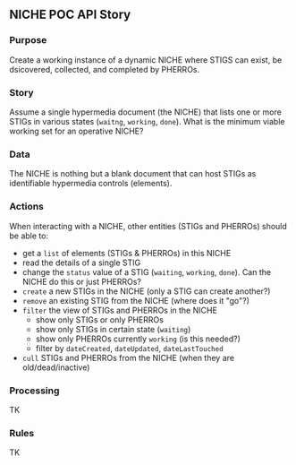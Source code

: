 ## NICHE POC API Story


### Purpose
Create a working instance of a dynamic NICHE where STIGS can exist, be dsicovered, collected, and completed by PHERROs.

### Story
Assume a single hypermedia document (the NICHE) that lists one or more STIGs in various states (`waitng`, `working`, `done`). What is the minimum viable working set for an operative NICHE? 

### Data
The NICHE is nothing but a blank document that can host STIGs as identifiable hypermedia controls (elements). 

### Actions
When interacting with a NICHE, other entities (STIGs and PHERROs) should be able to:

 * get a `list` of elements (STIGs & PHERROs) in this NICHE
 * read the details of a single STIG
 * change the `status` value of a STIG (`waiting`, `working`, `done`). Can the NICHE do this or just PHERROs?
 * `create` a new STIGs in the NICHE (only a STIG can create another?)
 * `remove` an existing STIG from the NICHE (where does it "go"?)
 * `filter` the view of STIGs and PHERROs in the NICHE
   * show only STIGs or only PHERROs 
   * show only STIGs in certain state (`waiting`)
   * show only PHERROs currently `working` (is this needed?)
   * filter by `dateCreated`, `dateUpdated`, `dateLastTouched`
 * `cull` STIGs and PHERROs from the NICHE (when they are old/dead/inactive)

### Processing
TK

### Rules
TK

